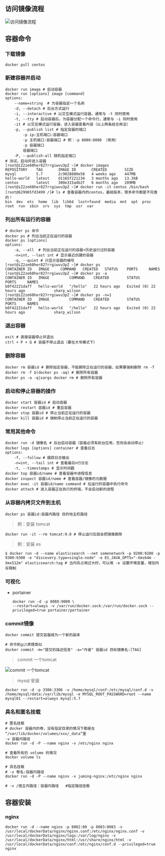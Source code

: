 ## 访问镜像流程
![访问镜像流程](https://note.youdao.com/yws/api/personal/file/357339005EA847C683ED2DC35DD07961?method=download&shareKey=66e35520cad47985745e43ae28efbf8f)

## 容器命令

### 下载镜像

```shell
docker pull centos
```

### 新建容器并启动

```shell
docker run image # 启动容器
docker run [options] image [command]
options:
	--name=string  # 为容器指定一个名称
	-d, --detach # 后台方式运行
	-i, --interactive # 以交互模式运行容器，通常与 -t 同时使用
	-t, --tty # 启动容器后，为容器分配一个命令行，通常与 -i 同时使用
	-it # 以交互模式运行容器，进入容器查看内容（以上两条结合用法）
	-p, --publish list # 指定容器的端口
		-p ip:主机端口:容器端口
		-p 主机端口:容器端口 # 例：-p 8080:8080 （常用）
		-p 容器端口
		容器端口
	-P, --publish-all 随机指定端口
# 测试，启动并进入容器
[root@iZ2ze60her827rrgiwvu3pZ ~]# docker images
REPOSITORY    TAG       IMAGE ID       CREATED        SIZE
mysql         5.7       2c9028880e58   4 weeks ago    447MB
hello-world   latest    d1165f221234   3 months ago   13.3kB
centos        latest    300e315adb2f   6 months ago   209MB
[root@iZ2ze60her827rrgiwvu3pZ ~]# docker run -it centos /bin/bash
[root@629965fd3499 /]# ls # 查看容器内的centos，基础版本，很多命令都是不完善的！
bin  dev  etc  home  lib  lib64  lost+found  media  mnt  opt  proc  root  run  sbin  srv  sys  tmp  usr  var

```



### 列出所有运行的容器

```shell
# docker ps 命令
docker ps # 列出当前正在运行的容器
docker ps [options]	
options:
    -a, --all  # 列出当前正在运行的容器+历史运行过的容器
    -n=int, --last int # 显示最近创建的容器
    -q, --quiet # 只显示容器的编号
[root@iZ2ze60her827rrgiwvu3pZ ~]# docker ps
CONTAINER ID   IMAGE     COMMAND   CREATED   STATUS    PORTS     NAMES
[root@iZ2ze60her827rrgiwvu3pZ ~]# docker ps -a
CONTAINER ID   IMAGE         COMMAND    CREATED        STATUS                    PORTS     NAMES
b0f42221daff   hello-world   "/hello"   22 hours ago   Exited (0) 22 hours ago             sharp_wilson
[root@iZ2ze60her827rrgiwvu3pZ ~]# docker ps -n=1
CONTAINER ID   IMAGE         COMMAND    CREATED        STATUS                    PORTS     NAMES
b0f42221daff   hello-world   "/hello"   22 hours ago   Exited (0) 22 hours ago             sharp_wilson

```



### 退出容器

```shell
exit # 直接容器停止并退出
ctrl + P + Q # 容器不停止退出（要在大写模式下）
```

### 删除容器

```shell
docker rm 容器id # 删除指定容器，不能删除正在运行的容器，如果要强制删除 rm -f
docker rm -f $(docker ps -aq) # 删除所有容器
docker ps -a -q|xargs docker rm # 删除所有容器
```

### 启动和停止容器的操作

```shell
docker start 容器id # 启动容器
docker restart 容器id # 重启容器
docker stop 容器id # 停止当前正在运行的容器
docker kill 容器id # 强制停止当前正在运行的容器
```

### 常用其他命令

```shell
docker run -d 镜像名 # 后台启动容器（容器必须有前台应用，否则会自动停止）
docker logs [options] container # 查看日志
options:
	-f, --follow # 跟踪日志输出
	-n=int, --tail int # 查看最后n行日志
	-t, --timestamps # 显示时间戳
docker top 容器id/name # 查看容器中进程信息
docker inspect 容器id/name # 查看容器/镜像的元数据
docker exec -it 容器id/name command # 在运行的容器中执行命令
docker attach # 进入容器正在执行的终端，不会启动新的进程
```

### 从容器内拷贝文件到主机

```shell
docker ps 容器id:容器内路径 目的地主机路径
```



> 例：安装 tomcat

```shell
docker run -it --rm tomcat:9.0 # 停止运行后就会把镜像删除
```

> 例：安装 es

```shell
$ docker run -d --name elasticsearch --net somenetwork -p 9200:9200 -p 9300:9300 -e "discovery.type=single-node" -e ES_JAVA_OPTS="-Xms64m -Xmx512m" elasticsearch:tag # 当内存占用过大时，可以用 -e 设置环境变量，增加内存限制
```



### 可视化

+ portainer

  ```shell
  docker run -d -p 8088:9000 \
  --restart=always -v /var/run/docker.sock:/var/run/docker.sock --privileged=true portainer/portainer
  ```

### commit镜像

```shell
docker commit 提交容器成为一个新的副本

# 命令和git原理类似
docker commit -m="提交的描述信息" -a="作者" 容器id 目标镜像名:[TAG]
```

> commit 一个tomcat

![commit 一个tomcat](https://note.youdao.com/yws/api/personal/file/165DDF5E7C89419F8DBF9CE1F5D2053A?method=download&shareKey=7b1809dc3eccaf14bb38d478a1128cdb)

> mysql 安装

```shell
docker run -d -p 3306:3306 -v /home/mysql/conf:/etc/mysql/conf.d -v /home/mysql/data:/var/lib/mysql -e MYSQL_ROOT_PASSWORD=root --name mysql01 --restart=always mysql:5.7
```

### 具名和匿名挂载

```shell
# 匿名挂载
# docker 容器内的卷，没有指定目录的情况下都是在 “/var/lib/docker/volumes/xxx/_data”里
-v 容器内路径
docker run -d -P --name nginx -v /etc/nginx nginx

# 查看所有的 volume 的情况
docker volume ls

# 具名挂载
# -v 卷名:容器内路径
docker run -d -P --name nginx -v juming-nginx:/etc/nginx nginx

# -v /宿主内路径：容器内路径   #指定路径挂载
```

## 容器安装

### nginx

```shell
docker run -d --name nginx -p 8082:80 -p 8083:8083 -v /usr/local/dockerData/nginx/nginx.conf:/etc/nginx/nginx.conf -v /usr/local/dockerData/nginx/logs:/var/log/nginx -v /usr/local/dockerData/nginx/html:/usr/share/nginx/html -v /usr/local/dockerData/nginx/conf:/etc/nginx/conf.d --privileged=true nginx
```


